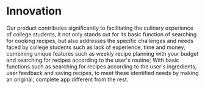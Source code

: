# Innovation

Our product contributes significantly to facilitating the culinary experience of college students, it not only stands out for its basic function of searching for cooking recipes, but also addresses the specific challenges and needs faced by college students such as lack of experience, time and money, combining unique features such as weekly recipe planning with your budget and searching for recipes according to the user's routine; With basic functions such as searching for recipes according to the user's ingredients, user feedback and saving recipes, to meet these identified needs by making an original, complete app different from the rest.
